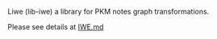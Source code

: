 Liwe (lib-iwe) a library for PKM notes graph transformations.

Please see details at [IWE.md](https://iwe.md)
